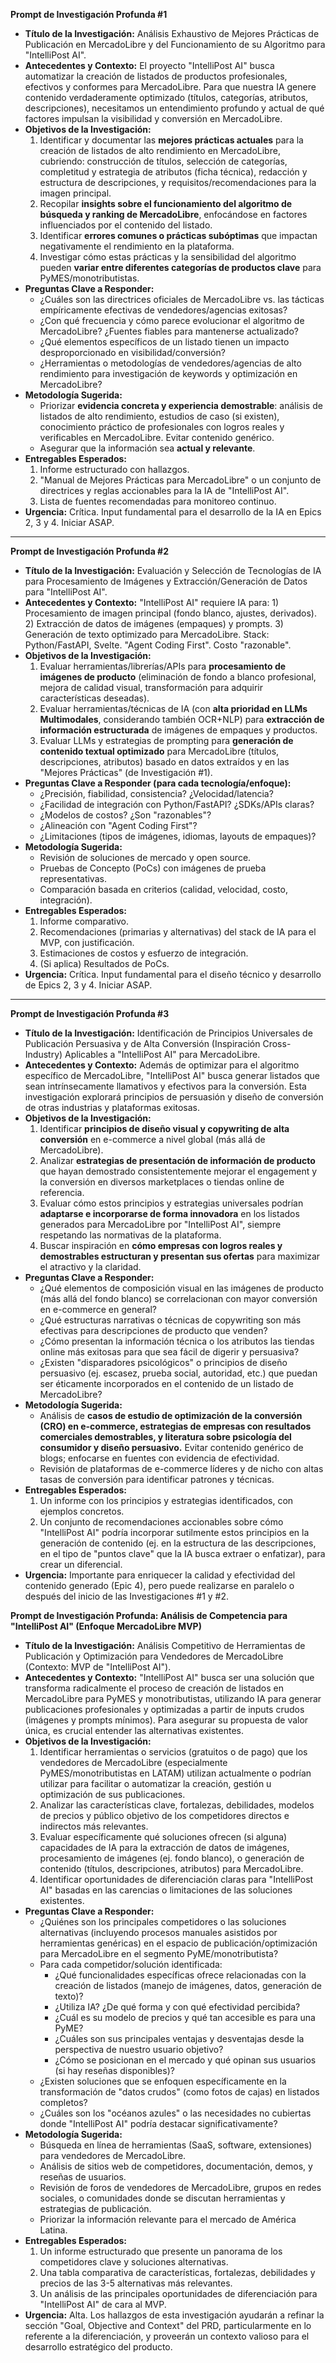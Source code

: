**Prompt de Investigación Profunda #1**

* **Título de la Investigación:** Análisis Exhaustivo de Mejores Prácticas de Publicación en MercadoLibre y del Funcionamiento de su Algoritmo para "IntelliPost AI".
* **Antecedentes y Contexto:** El proyecto "IntelliPost AI" busca automatizar la creación de listados de productos profesionales, efectivos y conformes para MercadoLibre. Para que nuestra IA genere contenido verdaderamente optimizado (títulos, categorías, atributos, descripciones), necesitamos un entendimiento profundo y actual de qué factores impulsan la visibilidad y conversión en MercadoLibre.
* **Objetivos de la Investigación:**
    1.  Identificar y documentar las **mejores prácticas actuales** para la creación de listados de alto rendimiento en MercadoLibre, cubriendo: construcción de títulos, selección de categorías, completitud y estrategia de atributos (ficha técnica), redacción y estructura de descripciones, y requisitos/recomendaciones para la imagen principal.
    2.  Recopilar **insights sobre el funcionamiento del algoritmo de búsqueda y ranking de MercadoLibre**, enfocándose en factores influenciados por el contenido del listado.
    3.  Identificar **errores comunes o prácticas subóptimas** que impactan negativamente el rendimiento en la plataforma.
    4.  Investigar cómo estas prácticas y la sensibilidad del algoritmo pueden **variar entre diferentes categorías de productos clave** para PyMES/monotributistas.
* **Preguntas Clave a Responder:**
    * ¿Cuáles son las directrices oficiales de MercadoLibre vs. las tácticas empíricamente efectivas de vendedores/agencias exitosas?
    * ¿Con qué frecuencia y cómo parece evolucionar el algoritmo de MercadoLibre? ¿Fuentes fiables para mantenerse actualizado?
    * ¿Qué elementos específicos de un listado tienen un impacto desproporcionado en visibilidad/conversión?
    * ¿Herramientas o metodologías de vendedores/agencias de alto rendimiento para investigación de keywords y optimización en MercadoLibre?
* **Metodología Sugerida:**
    * Priorizar **evidencia concreta y experiencia demostrable**: análisis de listados de alto rendimiento, estudios de caso (si existen), conocimiento práctico de profesionales con logros reales y verificables en MercadoLibre. Evitar contenido genérico.
    * Asegurar que la información sea **actual y relevante**.
* **Entregables Esperados:**
    1.  Informe estructurado con hallazgos.
    2.  "Manual de Mejores Prácticas para MercadoLibre" o un conjunto de directrices y reglas accionables para la IA de "IntelliPost AI".
    3.  Lista de fuentes recomendadas para monitoreo continuo.
* **Urgencia:** Crítica. Input fundamental para el desarrollo de la IA en Epics 2, 3 y 4. Iniciar ASAP.

---
**Prompt de Investigación Profunda #2**

* **Título de la Investigación:** Evaluación y Selección de Tecnologías de IA para Procesamiento de Imágenes y Extracción/Generación de Datos para "IntelliPost AI".
* **Antecedentes y Contexto:** "IntelliPost AI" requiere IA para: 1) Procesamiento de imagen principal (fondo blanco, ajustes, derivados). 2) Extracción de datos de imágenes (empaques) y prompts. 3) Generación de texto optimizado para MercadoLibre. Stack: Python/FastAPI, Svelte. "Agent Coding First". Costo "razonable".
* **Objetivos de la Investigación:**
    1.  Evaluar herramientas/librerías/APIs para **procesamiento de imágenes de producto** (eliminación de fondo a blanco profesional, mejora de calidad visual, transformación para adquirir características deseadas).
    2.  Evaluar herramientas/técnicas de IA (con **alta prioridad en LLMs Multimodales**, considerando también OCR+NLP) para **extracción de información estructurada** de imágenes de empaques y productos.
    3.  Evaluar LLMs y estrategias de prompting para **generación de contenido textual optimizado** para MercadoLibre (títulos, descripciones, atributos) basado en datos extraídos y en las "Mejores Prácticas" (de Investigación #1).
* **Preguntas Clave a Responder (para cada tecnología/enfoque):**
    * ¿Precisión, fiabilidad, consistencia? ¿Velocidad/latencia?
    * ¿Facilidad de integración con Python/FastAPI? ¿SDKs/APIs claras?
    * ¿Modelos de costos? ¿Son "razonables"?
    * ¿Alineación con "Agent Coding First"?
    * ¿Limitaciones (tipos de imágenes, idiomas, layouts de empaques)?
* **Metodología Sugerida:**
    * Revisión de soluciones de mercado y open source.
    * Pruebas de Concepto (PoCs) con imágenes de prueba representativas.
    * Comparación basada en criterios (calidad, velocidad, costo, integración).
* **Entregables Esperados:**
    1.  Informe comparativo.
    2.  Recomendaciones (primarias y alternativas) del stack de IA para el MVP, con justificación.
    3.  Estimaciones de costos y esfuerzo de integración.
    4.  (Si aplica) Resultados de PoCs.
* **Urgencia:** Crítica. Input fundamental para el diseño técnico y desarrollo de Epics 2, 3 y 4. Iniciar ASAP.

---
**Prompt de Investigación Profunda #3**

* **Título de la Investigación:** Identificación de Principios Universales de Publicación Persuasiva y de Alta Conversión (Inspiración Cross-Industry) Aplicables a "IntelliPost AI" para MercadoLibre.
* **Antecedentes y Contexto:** Además de optimizar para el algoritmo específico de MercadoLibre, "IntelliPost AI" busca generar listados que sean intrínsecamente llamativos y efectivos para la conversión. Esta investigación explorará principios de persuasión y diseño de conversión de otras industrias y plataformas exitosas.
* **Objetivos de la Investigación:**
    1.  Identificar **principios de diseño visual y copywriting de alta conversión** en e-commerce a nivel global (más allá de MercadoLibre).
    2.  Analizar **estrategias de presentación de información de producto** que hayan demostrado consistentemente mejorar el engagement y la conversión en diversos marketplaces o tiendas online de referencia.
    3.  Evaluar cómo estos principios y estrategias universales podrían **adaptarse e incorporarse de forma innovadora** en los listados generados para MercadoLibre por "IntelliPost AI", siempre respetando las normativas de la plataforma.
    4.  Buscar inspiración en **cómo empresas con logros reales y demostrables estructuran y presentan sus ofertas** para maximizar el atractivo y la claridad.
* **Preguntas Clave a Responder:**
    * ¿Qué elementos de composición visual en las imágenes de producto (más allá del fondo blanco) se correlacionan con mayor conversión en e-commerce en general?
    * ¿Qué estructuras narrativas o técnicas de copywriting son más efectivas para descripciones de producto que venden?
    * ¿Cómo presentan la información técnica o los atributos las tiendas online más exitosas para que sea fácil de digerir y persuasiva?
    * ¿Existen "disparadores psicológicos" o principios de diseño persuasivo (ej. escasez, prueba social, autoridad, etc.) que puedan ser éticamente incorporados en el contenido de un listado de MercadoLibre?
* **Metodología Sugerida:**
    * Análisis de **casos de estudio de optimización de la conversión (CRO) en e-commerce, estrategias de empresas con resultados comerciales demostrables, y literatura sobre psicología del consumidor y diseño persuasivo.** Evitar contenido genérico de blogs; enfocarse en fuentes con evidencia de efectividad.
    * Revisión de plataformas de e-commerce líderes y de nicho con altas tasas de conversión para identificar patrones y técnicas.
* **Entregables Esperados:**
    1.  Un informe con los principios y estrategias identificados, con ejemplos concretos.
    2.  Un conjunto de recomendaciones accionables sobre cómo "IntelliPost AI" podría incorporar sutilmente estos principios en la generación de contenido (ej. en la estructura de las descripciones, en el tipo de "puntos clave" que la IA busca extraer o enfatizar), para crear un diferencial.
* **Urgencia:** Importante para enriquecer la calidad y efectividad del contenido generado (Epic 4), pero puede realizarse en paralelo o después del inicio de las Investigaciones #1 y #2.



**Prompt de Investigación Profunda: Análisis de Competencia para "IntelliPost AI" (Enfoque MercadoLibre MVP)**

* **Título de la Investigación:** Análisis Competitivo de Herramientas de Publicación y Optimización para Vendedores de MercadoLibre (Contexto: MVP de "IntelliPost AI").
* **Antecedentes y Contexto:** "IntelliPost AI" busca ser una solución que transforma radicalmente el proceso de creación de listados en MercadoLibre para PyMES y monotributistas, utilizando IA para generar publicaciones profesionales y optimizadas a partir de inputs crudos (imágenes y prompts mínimos). Para asegurar su propuesta de valor única, es crucial entender las alternativas existentes.
* **Objetivos de la Investigación:**
  1.  Identificar herramientas o servicios (gratuitos o de pago) que los vendedores de MercadoLibre (especialmente PyMES/monotributistas en LATAM) utilizan actualmente o podrían utilizar para facilitar o automatizar la creación, gestión u optimización de sus publicaciones.
  2.  Analizar las características clave, fortalezas, debilidades, modelos de precios y público objetivo de los competidores directos e indirectos más relevantes.
  3.  Evaluar específicamente qué soluciones ofrecen (si alguna) capacidades de IA para la extracción de datos de imágenes, procesamiento de imágenes (ej. fondo blanco), o generación de contenido (títulos, descripciones, atributos) para MercadoLibre.
  4.  Identificar oportunidades de diferenciación claras para "IntelliPost AI" basadas en las carencias o limitaciones de las soluciones existentes.
* **Preguntas Clave a Responder:**
  * ¿Quiénes son los principales competidores o las soluciones alternativas (incluyendo procesos manuales asistidos por herramientas genéricas) en el espacio de publicación/optimización para MercadoLibre en el segmento PyME/monotributista?
  * Para cada competidor/solución identificada:
    * ¿Qué funcionalidades específicas ofrece relacionadas con la creación de listados (manejo de imágenes, datos, generación de texto)?
    * ¿Utiliza IA? ¿De qué forma y con qué efectividad percibida?
    * ¿Cuál es su modelo de precios y qué tan accesible es para una PyME?
    * ¿Cuáles son sus principales ventajas y desventajas desde la perspectiva de nuestro usuario objetivo?
    * ¿Cómo se posicionan en el mercado y qué opinan sus usuarios (si hay reseñas disponibles)?
  * ¿Existen soluciones que se enfoquen específicamente en la transformación de "datos crudos" (como fotos de cajas) en listados completos?
  * ¿Cuáles son los "océanos azules" o las necesidades no cubiertas donde "IntelliPost AI" podría destacar significativamente?
* **Metodología Sugerida:**
  * Búsqueda en línea de herramientas (SaaS, software, extensiones) para vendedores de MercadoLibre.
  * Análisis de sitios web de competidores, documentación, demos, y reseñas de usuarios.
  * Revisión de foros de vendedores de MercadoLibre, grupos en redes sociales, o comunidades donde se discutan herramientas y estrategias de publicación.
  * Priorizar la información relevante para el mercado de América Latina.
* **Entregables Esperados:**
  1.  Un informe estructurado que presente un panorama de los competidores clave y soluciones alternativas.
  2.  Una tabla comparativa de características, fortalezas, debilidades y precios de las 3-5 alternativas más relevantes.
  3.  Un análisis de las principales oportunidades de diferenciación para "IntelliPost AI" de cara al MVP.
* **Urgencia:** Alta. Los hallazgos de esta investigación ayudarán a refinar la sección "Goal, Objective and Context" del PRD, particularmente en lo referente a la diferenciación, y proveerán un contexto valioso para el desarrollo estratégico del producto.
